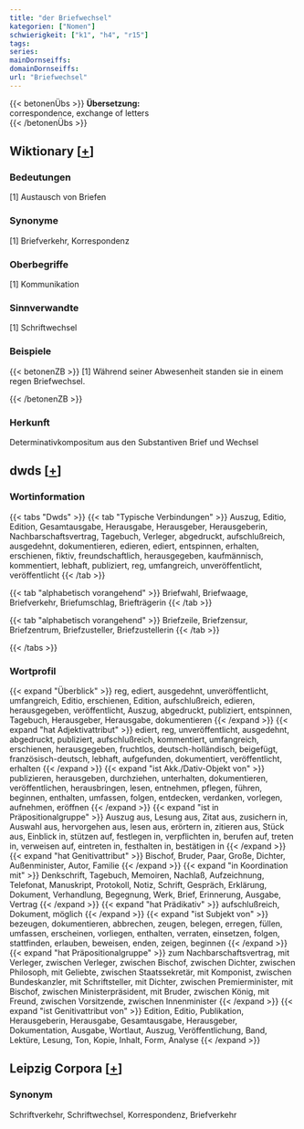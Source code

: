 ```yaml
---
title: "der Briefwechsel"
kategorien: ["Nomen"]
schwierigkeit: ["k1", "h4", "r15"]
tags:
series:
mainDornseiffs:
domainDornseiffs:
url: "Briefwechsel"
---
```


{{< betonenÜbs >}}
**Übersetzung:**  
correspondence, exchange of letters  
{{< /betonenÜbs >}}

## Wiktionary [[+](https://de.wiktionary.org/wiki/Briefwechsel)]

### Bedeutungen
[1] Austausch von Briefen  

### Synonyme
[1] Briefverkehr, Korrespondenz  

### Oberbegriffe
[1] Kommunikation  

### Sinnverwandte
[1] Schriftwechsel  

### Beispiele
{{< betonenZB >}}
[1] Während seiner Abwesenheit standen sie in einem regen Briefwechsel.  

{{< /betonenZB >}}
### Herkunft
Determinativkompositum aus den Substantiven Brief und Wechsel  



## dwds [[+](https://www.dwds.de/wb/Briefwechsel)]

### Wortinformation
{{< tabs "Dwds" >}}
{{< tab "Typische Verbindungen" >}}
Auszug, Editio, Edition, Gesamtausgabe, Herausgabe, Herausgeber, Herausgeberin, Nachbarschaftsvertrag, Tagebuch, Verleger, abgedruckt, aufschlußreich, ausgedehnt, dokumentieren, edieren, ediert, entspinnen, erhalten, erschienen, fiktiv, freundschaftlich, herausgegeben, kaufmännisch, kommentiert, lebhaft, publiziert, reg, umfangreich, unveröffentlicht, veröffentlicht
{{< /tab >}}

{{< tab "alphabetisch vorangehend" >}}
Briefwahl, Briefwaage, Briefverkehr, Briefumschlag, Briefträgerin
{{< /tab >}}

{{< tab "alphabetisch vorangehend" >}}
Briefzeile, Briefzensur, Briefzentrum, Briefzusteller, Briefzustellerin
{{< /tab >}}

{{< /tabs >}}

### Wortprofil
{{< expand "Überblick" >}} reg, ediert, ausgedehnt, unveröffentlicht, umfangreich, Editio, erschienen, Edition, aufschlußreich, edieren, herausgegeben, veröffentlicht, Auszug, abgedruckt, publiziert, entspinnen, Tagebuch, Herausgeber, Herausgabe, dokumentieren {{< /expand >}}
{{< expand "hat Adjektivattribut" >}} ediert, reg, unveröffentlicht, ausgedehnt, abgedruckt, publiziert, aufschlußreich, kommentiert, umfangreich, erschienen, herausgegeben, fruchtlos, deutsch-holländisch, beigefügt, französisch-deutsch, lebhaft, aufgefunden, dokumentiert, veröffentlicht, erhalten {{< /expand >}}
{{< expand "ist Akk./Dativ-Objekt von" >}} publizieren, herausgeben, durchziehen, unterhalten, dokumentieren, veröffentlichen, herausbringen, lesen, entnehmen, pflegen, führen, beginnen, enthalten, umfassen, folgen, entdecken, verdanken, vorlegen, aufnehmen, eröffnen {{< /expand >}}
{{< expand "ist in Präpositionalgruppe" >}} Auszug aus, Lesung aus, Zitat aus, zusichern in, Auswahl aus, hervorgehen aus, lesen aus, erörtern in, zitieren aus, Stück aus, Einblick in, stützen auf, festlegen in, verpflichten in, berufen auf, treten in, verweisen auf, eintreten in, festhalten in, bestätigen in {{< /expand >}}
{{< expand "hat Genitivattribut" >}} Bischof, Bruder, Paar, Große, Dichter, Außenminister, Autor, Familie {{< /expand >}}
{{< expand "in Koordination mit" >}} Denkschrift, Tagebuch, Memoiren, Nachlaß, Aufzeichnung, Telefonat, Manuskript, Protokoll, Notiz, Schrift, Gespräch, Erklärung, Dokument, Verhandlung, Begegnung, Werk, Brief, Erinnerung, Ausgabe, Vertrag {{< /expand >}}
{{< expand "hat Prädikativ" >}} aufschlußreich, Dokument, möglich {{< /expand >}}
{{< expand "ist Subjekt von" >}} bezeugen, dokumentieren, abbrechen, zeugen, belegen, erregen, füllen, umfassen, erscheinen, vorliegen, enthalten, verraten, einsetzen, folgen, stattfinden, erlauben, beweisen, enden, zeigen, beginnen {{< /expand >}}
{{< expand "hat Präpositionalgruppe" >}} zum Nachbarschaftsvertrag, mit Verleger, zwischen Verleger, zwischen Bischof, zwischen Dichter, zwischen Philosoph, mit Geliebte, zwischen Staatssekretär, mit Komponist, zwischen Bundeskanzler, mit Schriftsteller, mit Dichter, zwischen Premierminister, mit Bischof, zwischen Ministerpräsident, mit Bruder, zwischen König, mit Freund, zwischen Vorsitzende, zwischen Innenminister {{< /expand >}}
{{< expand "ist Genitivattribut von" >}} Edition, Editio, Publikation, Herausgeberin, Herausgabe, Gesamtausgabe, Herausgeber, Dokumentation, Ausgabe, Wortlaut, Auszug, Veröffentlichung, Band, Lektüre, Lesung, Ton, Kopie, Inhalt, Form, Analyse {{< /expand >}}

## Leipzig Corpora [[+](https://corpora.uni-leipzig.de/en/res?word=Briefwechsel&corpusId=deu_newscrawl-public_2018)]


### Synonym
Schriftverkehr, Schriftwechsel, Korrespondenz, Briefverkehr

